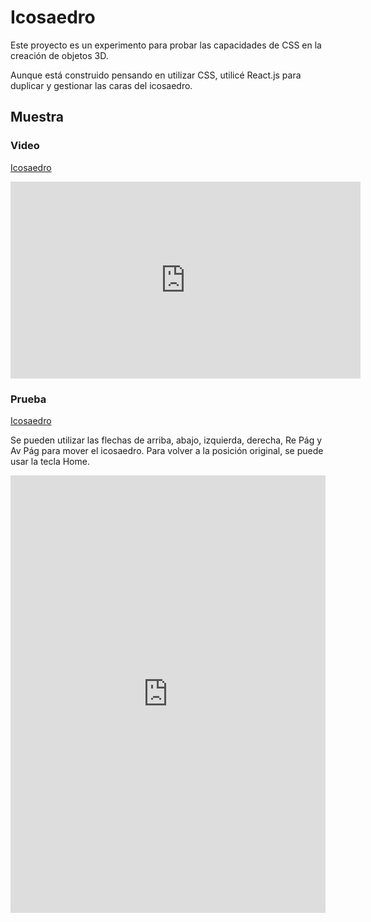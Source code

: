 # Icosaedro

Este proyecto es un experimento para probar las capacidades de CSS en la creación de objetos 3D.

Aunque está construido pensando en utilizar CSS, utilicé React.js para duplicar y gestionar las caras del icosaedro.

## Muestra

### Video

[Icosaedro](https://www.youtube.com/watch?v=ytnqIa6SE40)

<iframe width="560" height="315" src="https://www.youtube.com/embed/ytnqIa6SE40" title="YouTube video player" frameborder="0" allow="accelerometer; autoplay; clipboard-write; encrypted-media; gyroscope; picture-in-picture; web-share" allowfullscreen></iframe>

### Prueba

[Icosaedro](https://icosahedron.labpru.com/)

Se pueden utilizar las flechas de arriba, abajo, izquierda, derecha, Re Pág y Av Pág para mover el icosaedro. Para volver a la posición original, se puede usar la tecla Home.

<iframe src="https://icosahedron.labpru.com/" width="100%" height="700px" frameborder="0"></iframe>
